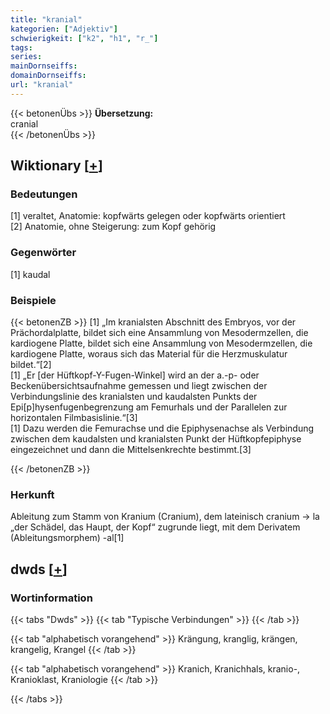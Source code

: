 ```yaml
---
title: "kranial"
kategorien: ["Adjektiv"]
schwierigkeit: ["k2", "h1", "r_"]
tags:
series:
mainDornseiffs:
domainDornseiffs:
url: "kranial"
---
```


{{< betonenÜbs >}}
**Übersetzung:**  
cranial  
{{< /betonenÜbs >}}

## Wiktionary [[+](https://de.wiktionary.org/wiki/kranial)]

### Bedeutungen
[1] veraltet, Anatomie: kopfwärts gelegen oder kopfwärts orientiert  
[2] Anatomie, ohne Steigerung: zum Kopf gehörig  

### Gegenwörter
[1] kaudal  

### Beispiele
{{< betonenZB >}}
[1] „Im kranialsten Abschnitt des Embryos, vor der Prächordalplatte, bildet sich eine Ansammlung von Mesodermzellen, die kardiogene Platte, bildet sich eine Ansammlung von Mesodermzellen, die kardiogene Platte, woraus sich das Material für die Herzmuskulatur bildet.“[2]  
[1] „Er [der  Hüftkopf-Y-Fugen-Winkel] wird an der a.-p- oder Beckenübersichtsaufnahme gemessen und liegt zwischen der Verbindungslinie des kranialsten und kaudalsten Punkts der Epi[p]hysenfugenbegrenzung am Femurhals und der Parallelen zur horizontalen Filmbasislinie.“[3]  
[1] Dazu werden die Femurachse und die Epiphysenachse als Verbindung zwischen dem kaudalsten und kranialsten Punkt der Hüftkopfepiphyse eingezeichnet und dann die Mittelsenkrechte bestimmt.[3]  

{{< /betonenZB >}}
### Herkunft
Ableitung zum Stamm von Kranium (Cranium), dem lateinisch cranium → la „der Schädel, das Haupt, der Kopf“ zugrunde liegt,  mit dem Derivatem (Ableitungsmorphem) -al[1]  



## dwds [[+](https://www.dwds.de/wb/kranial)]

### Wortinformation
{{< tabs "Dwds" >}}
{{< tab "Typische Verbindungen" >}}
{{< /tab >}}

{{< tab "alphabetisch vorangehend" >}}
Krängung, kranglig, krängen, krangelig, Krangel
{{< /tab >}}

{{< tab "alphabetisch vorangehend" >}}
Kranich, Kranichhals, kranio-, Kranioklast, Kraniologie
{{< /tab >}}

{{< /tabs >}}

